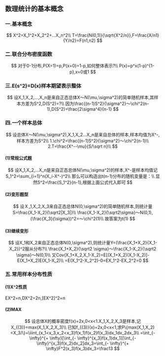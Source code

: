 ## 数理统计的基本概念

### 一.基本概念

$$
X^2=X_1^2+X_2^2+...X_n^2\\
T=\frac{N(0,1)}{\sqrt{X^2/n}},F=\frac{X/n1}{Y/n2}=F(n1,n2)
$$

### 二.联合分布密度函数

$$
对于0-1分布,P(X=1)=p,P(x=0)=1-p,如何整体表示?\\
P(x)=p^x(1-p)^{1-p},x=0或1
$$

### 三.E(s^2)=D(x)样本期望表示整体

$$
设X_1,X_2,...,X_n是来自正态总体X～N(\mu,\sigma^2)的简单随机样本,其样本方差为S^2,D(S^2)=?\\
因为\frac{(n-1)S^2}{\sigma^2}～\chi^2(n-1),D(S^2)=\frac{2\sigma^4}{n-1}
$$

### 四.一个样本总体

$$
设总体X～N(\mu,\sigma^2),X_1,X_2...X_n是来自总体的样本,样本均值为X^-,样本方差为S^2\\
1.\chi^2=\frac{(n-1)S^2}{\sigma^2}～\chi^2(n-1)\\
2.T=\frac{X^--\mu}{S/\sqrt n}\\
$$



#### (1)常规公式题

$$
设X_1,X_2,...X_n是来自正态总体N(\mu,\sigma^2)的样本,X^-是样本均值记S_1^2=\sum_{i=1}^n(X_i-X^-)^2\\
那么可以构造出t(n-1)分布的随机变量是：\\
显然S^2=\frac{S_1^2}{n-1},根据上面公式代入即可
$$

#### (2)变形题型

$$
设Ｘ_1,X_2,X_3来自正态总体N(0,\sigma^2)的简单随机样本,则统计量S=\frac{X_1-X_2}{\sqrt2|X_3|}\\
\frac{X_1-X_2}{\sqrt2\sigma}～N(0,1),(\frac{X_3}{\sigma})^2=～\chi^2(1)\\
故答案为t(1)
$$

#### (3)继续变形

$$
设X_1和X_2来自正态总体N(0,\sigma^2),则统计量Y=(\frac{X_1+X_2}{X_1-X_2})^2服从分布?\\
\frac{X_1+X_2}{\sqrt2 \sigma}～\frac{X_1-X_2}{\sqrt2 \sigma}～N(0,1)\\
又Cov(X_1+X_2,X_1-X_2)=E[(X_1+X_2)(X_1-X_2)]-E(X_1+X_2)E(X_1-X_2)\\
=E(X_1^2-X_2^2)-0=EX_1^2-EX_2^2=0
$$

### 五.常用样本分布性质

#### (1)X^2性质

EX^2=n,DX^2=2n,[EX^2]^2=n

#### (2)MAX

$$
设总体X的概率密度f(x)=2x,0<x<1.X_1,X_2,X_3是样本,记X_{(3)}=max(X_1,X_2,X_3)\\
已知f_{(3)}(x)=2x,0<x<1,求P\{max(X_1,X_2)<X_3/\}=\iiint_{x_1<x_3,x_2<x_3}f(x_1)f(x_2)f(x_3)dx_1dx_2dx_3\\
=\int_{- \infty}^{+ \infty}[\int_{- \infty}^{x_3}f(x_1)dx_1][\int_{- \infty}^{x_3}f(x_2)dx_2]dx_3=\int_{- \infty}^{+ \infty}F^2(x_3)f(x_3)dx_3=\frac13
$$
